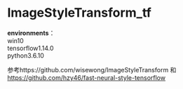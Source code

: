 # ImageStyleTransform_tf
<b>environments</b>：</br>
win10</br>
tensorflow1.14.0</br> 
python3.6.10</br>

参考https://github.com/wisewong/ImageStyleTransform 和 https://github.com/hzy46/fast-neural-style-tensorflow

